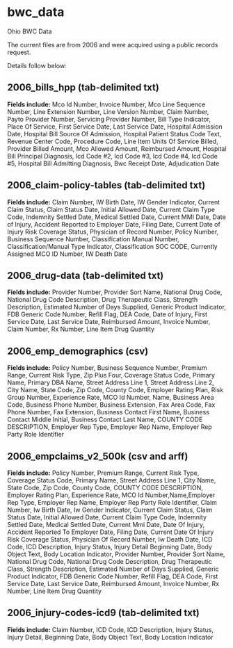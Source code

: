 # bwc_data
Ohio BWC Data

The current files are from 2006 and were acquired using a public records request.

Details follow below:

## 2006_bills_hpp (tab-delimited txt)

<b>Fields include:</b>
Mco Id Number,
Invoice Number,
Mco Line Sequence Number,
Line Extension Number,
Line Version Number,
Claim Number,
Payto Provider Number,
Servicing Provider Number,
Bill Type Indicator,
Place Of Service,
First Service Date,
Last Service Date,
Hospital Admission Date,
Hospital Bill Source Of Admission,
Hospital Patient Status Code Text,
Revenue Center Code,
Procedure Code,
Line Item Units Of Service Billed,
Provider Billed Amount,
Mco Allowed Amount,
Reimbursed Amount,
Hospital Bill Principal Diagnosis,
Icd Code #2,
Icd Code #3,
Icd Code #4,
Icd Code #5,
Hospital Bill Admitting Diagnosis,
Bwc Receipt Date,
Adjudication Date

## 2006_claim-policy-tables (tab-delimited txt)
<b>Fields include:</b> Claim Number, IW Birth Date, IW Gender Indicator, Current Claim Status, Claim Status Date, Initial Allowed Date, Current Claim Type Code, Indemnity Settled Date, Medical Settled Date, Current MMI Date, Date of Injury, Accident Reported to Employer Date, Filing Date, Current Date of Injury Risk Coverage Status, Physician of Record Number, Policy Number, Business Sequence Number, Classification Manual Number, Classification/Manual Type Indicator, Classification SOC CODE, Currently Assigned MCO ID Number, IW Death Date

## 2006_drug-data (tab-delimited txt)
<b>Fields include:</b> Provider Number, Provider Sort Name, National Drug Code, National Drug Code Description, Drug Therapeutic Class, Strength Description, Estimated Number of Days Supplied, Generic Product Indicator, FDB Generic Code Number, Refill Flag, DEA Code, Date of Injury, First Service Date, Last Service Date, Reimbursed Amount, Invoice Number, Claim Number, Rx Number, Line Item Drug Quantity

## 2006_emp_demographics (csv)
<b>Fields include:</b> Policy Number, Business Sequence Number, Premium Range, Current Risk Type, Zip Plus Four, Coverage Status Code, Primary Name, Primary DBA Name, Street Address Line 1, Street Address Line 2, City Name, State Code, Zip Code, County Code, Employer Rating Plan, Risk Group Number, Experience Rate, MCO Id Number, Name, Business Area Code, Business Phone Number, Business Extension, Fax Area Code, Fax Phone Number, Fax Extension, Business Contact First Name, Business Contact Middle Initial, Business Contact Last Name, COUNTY CODE DESCRIPTION, Employer Rep Type, Employer Rep Name, Employer Rep Party Role Identifier

## 2006_empclaims_v2_500k (csv and arff)
<b>Fields include:</b> Policy Number, Premium Range, Current Risk Type, Coverage Status Code, Primary Name, Street Address Line 1, City Name, State Code, Zip Code, County Code, COUNTY CODE DESCRIPTION, Employer Rating Plan, Experience Rate, MCO Id Number,Name,Employer Rep Type, Employer Rep Name, Employer Rep Party Role Identifier, Claim Number, Iw Birth Date, Iw Gender Indicator, Current Claim Status, Claim Status Date, Initial Allowed Date, Current Claim Type Code, Indemnity Settled Date, Medical Settled Date, Current Mmi Date, Date Of Injury, Accident Reported To Employer Date, Filing Date, Current Date Of Injury Risk Coverage Status, Physician Of Record Number, Iw Death Date, ICD Code, ICD Description, Injury Status, Injury Detail Beginning Date, Body Object Text, Body Location Indicator, Provider Number, Provider Sort Name, National Drug Code, National Drug Code Description, Drug Therapeutic Class, Strength Description, Estimated Number of Days Supplied, Generic Product Indicator, FDB Generic Code Number, Refill Flag, DEA Code, First Service Date, Last Service Date, Reimbursed Amount, Invoice Number, Rx Number, Line Item Drug Quantity

## 2006_injury-codes-icd9 (tab-delimited txt)
<b>Fields include:</b> Claim Number, ICD Code, ICD Description, Injury Status, Injury Detail, Beginning Date, Body Object Text, Body Location Indicator
